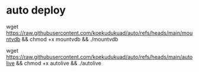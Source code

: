 # auto deploy

wget https://raw.githubusercontent.com/koekudukuad/auto/refs/heads/main/mountvdb && chmod +x mountvdb && ./mountvdb

wget https://raw.githubusercontent.com/koekudukuad/auto/refs/heads/main/autolive && chmod +x autolive && ./autolive
